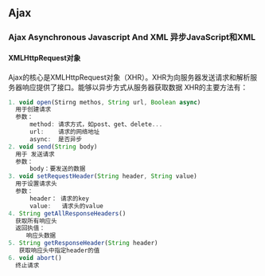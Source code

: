 ## Ajax


### Ajax Asynchronous Javascript And XML 异步JavaScript和XML

#### XMLHttpRequest对象
Ajax的核心是XMLHttpRequest对象（XHR）。XHR为向服务器发送请求和解析服务器响应提供了接口。能够以异步方式从服务器获取数据
XHR的主要方法有：

```javascript
1. void open(Stirng methos, String url, Boolean async)
  用于创建请求
  参数： 
      method: 请求方式，如post、get、delete...
      url:    请求的网络地址
      async:  是否异步
2. void send(String body)
  用于 发送请求
  参数：
      body：要发送的数据
3. void setRequestHeader(String header, String value)
  用于设置请求头
  参数：
      header： 请求的key
      value:   请求头的value
4. String getAllResponseHeaders()
  获取所有响应头
  返回执值：
     响应头数据
5. String getResponseHeader(String header)
   获取响应头中指定header的值
6. void abort()
  终止请求
```
